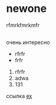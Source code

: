 # newone
rfmrkfmrkmfr
##
очень интересно
+ rfrfr
+ frfr

1. rfrfr
2. adwa
3. 131

ссылка
[ex](youtube.com)
